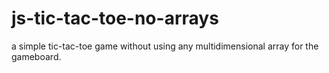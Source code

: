 # js-tic-tac-toe-no-arrays
a simple tic-tac-toe game without using any multidimensional array for the gameboard.
